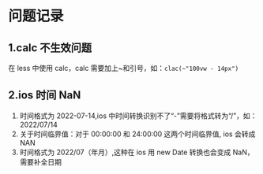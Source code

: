 # 问题记录

## 1.calc 不生效问题

在 less 中使用 calc，calc 需要加上~和引号，如：`clac(~"100vw - 14px")`

## 2.ios 时间 NaN

1. 时间格式为 2022-07-14,ios 中时间转换识别不了“-”需要将格式转为“/”，如：2022/07/14
2. 关于时间临界值：对于 00:00:00 和 24:00:00 这两个时间临界值, ios 会转成 NAN
3. 时间格式为 2022/07（年月）,这种在 ios 用 new Date 转换也会变成 NaN，需要补全日期
